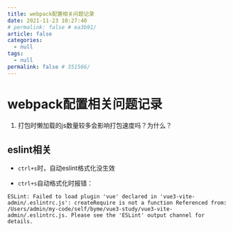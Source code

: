 ```yaml
---
title: webpack配置相关问题记录
date: 2021-11-23 10:27:40
# permalink: false # ea3b91/
article: false
categories: 
  - null
tags: 
  - null
permalink: false # 351566/
---
```




# webpack配置相关问题记录



1. 打包时懒加载的js数量较多会影响打包速度吗？为什么？




## eslint相关


- `ctrl+s`时，自动eslint格式化没生效



- `ctrl+s`自动格式化时报错：
``` shell
ESLint: Failed to load plugin 'vue' declared in 'vue3-vite-admin/.eslintrc.js': createRequire is not a function Referenced from: /Users/admin/my-code/self/byme/vue3-study/vue3-vite-admin/.eslintrc.js. Please see the 'ESLint' output channel for details.
```